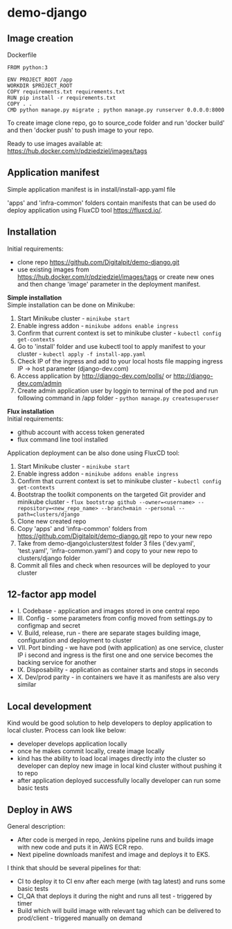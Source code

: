 # demo-django

## Image creation 
Dockerfile
```
FROM python:3

ENV PROJECT_ROOT /app
WORKDIR $PROJECT_ROOT
COPY requirements.txt requirements.txt
RUN pip install -r requirements.txt
COPY . .
CMD python manage.py migrate ; python manage.py runserver 0.0.0.0:8000
```
To create image clone repo, go to source_code folder and run 'docker build' and then 'docker push' to push image to your repo.

Ready to use images available at: https://hub.docker.com/r/pdziedziel/images/tags

## Application manifest

Simple application manifest is in install/install-app.yaml file

'apps' and 'infra-common' folders contain manifests that can be used do deploy application using FluxCD tool https://fluxcd.io/.

## Installation 

Initial requirements: 
  - clone repo https://github.com/Digitalpit/demo-django.git
  - use existing images from https://hub.docker.com/r/pdziedziel/images/tags or create new ones and then change 'image' parameter in the deployment manifest.

**Simple installation**  
Simple installation can be done on Minikube:  
  1. Start Minikube cluster - `minikube start`
  2. Enable ingress addon - `minikube addons enable ingress`
  3. Confirm that current context is set to minikube cluster - `kubectl config get-contexts`
  4. Go to 'install' folder and use kubectl tool to apply manifest to your cluster - `kubectl apply -f install-app.yaml`
  5. Check IP of the ingress and add to your local hosts file mapping ingress IP -> host parameter (django-dev.com)
  6. Access application by http://django-dev.com/polls/ or http://django-dev.com/admin
  7. Create admin application user by loggin to terminal of the pod and run following command in /app folder - `python manage.py createsuperuser`

**Flux installation**  
Initial requirements: 
  - github account with access token generated
  - flux command line tool installed
  
Application deployment can be also done using FluxCD tool:  
  1. Start Minikube cluster - `minikube start`
  2. Enable ingress addon - `minikube addons enable ingress`
  3. Confirm that current context is set to minikube cluster - `kubectl config get-contexts`
  4. Bootstrap the toolkit components on the targeted Git provider and minikube cluster - `flux bootstrap github --owner=<username> --repository=<new_repo_name> --branch=main --personal --path=clusters/django`
  5. Clone new created repo
  6. Copy 'apps' and 'infra-common' folders from https://github.com/Digitalpit/demo-django.git repo to your new repo
  7. Take from demo-django\clusters\test folder 3 files ('dev.yaml', 'test.yaml', 'infra-common.yaml') and copy to your new repo to clusters/django folder
  8. Commit all files and check when resources will be deployed to your cluster

## 12-factor app model

  - I. Codebase - application and images stored in one central repo
  - III. Config - some parameters from config moved from settings.py to configmap and secret
  - V. Build, release, run - there are separate stages building image, configuration and deployment to cluster
  - VII. Port binding - we have pod (with application) as one service, cluster IP i second and ingress is the first one and one service becomes the backing service for another
  - IX. Disposability - application as container starts and stops in seconds
  - X. Dev/prod parity - in containers we have it as manifests are also very similar 

## Local development

Kind would be good solution to help developers to deploy application to local cluster. 
Process can look like below:  
  - developer develops application locally 
  - once he makes commit locally, create image locally
  - kind has the ability to load local images directly into the cluster so developer can deploy new image in local kind cluster without pushing it to repo
  - after application deployed successfully locally developer can run some basic tests

## Deploy in AWS  

General description:
  - After code is merged in repo, Jenkins pipeline runs and builds image with new code and puts it in AWS ECR repo.
  - Next pipeline downloads manifest and image and deploys it to EKS.

I think that should be several pipelines for that:
  - CI to deploy it to CI env after each merge (with tag latest) and runs some basic tests
  - CI_QA that deploys it during the night and runs all test - triggered by timer
  - Build which will build image with relevant tag which can be delivered to prod/client - triggered manually on demand
